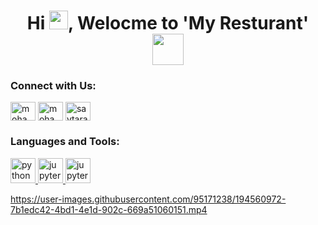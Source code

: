 <h1 align="center">Hi <img src="https://raw.githubusercontent.com/MartinHeinz/MartinHeinz/master/wave.gif" width="30px">, Welocme to 'My Resturant'
<img src="https://th.bing.com/th/id/R.7e6f16a006711b370c53f50bc69e4ccb?rik=a29b2SBhUjsliA&pid=ImgRaw&r=0" width="50px" hieght="50px">
</h1>



<!-- cover -->
<!-- ![Machine Learning](https://user-images.githubusercontent.com/73343985/151660292-7c7b23ff-345d-4a4a-a17b-571a543eb956.jpeg) -->

<h3 align="left">Connect with Us:</h3>
<p align="left">
<a href="https://www.linkedin.com/" target="blank"><img align="center" src="https://raw.githubusercontent.com/rahuldkjain/github-profile-readme-generator/master/src/images/icons/Social/linked-in-alt.svg" alt="mohamed hany" height="30" width="40" /></a>
<a href="https://www.facebook.com/nada.sabri.9849/" target="blank"><img align="center" src="https://raw.githubusercontent.com/rahuldkjain/github-profile-readme-generator/master/src/images/icons/Social/facebook.svg" alt="mohamed hany" height="30" width="40" /></a>
<a href="https://codeforces.com/profile/Solver_-_NaDooDa" target="blank"><img align="center" src="https://raw.githubusercontent.com/rahuldkjain/github-profile-readme-generator/master/src/images/icons/Social/codeforces.svg" alt="saytara" height="30" width="40" /></a>
</p>

<h3 align="left">Languages and Tools:</h3>
<p align="left"> <a href="https://www.python.org" target="_blank" rel="noreferrer"> <img src="https://th.bing.com/th/id/R.4e6e930ef78548bcf2466dd88917b124?rik=btITcAYbn2iiWw&riu=http%3a%2f%2ficons.iconarchive.com%2ficons%2fgraphics-vibe%2fdeveloper%2f256%2fhtml-icon.png&ehk=2DaRJE8Bjlc6RjN7qgSTk6n4MfKQVDldBhPRzrOyJBs%3d&risl=&pid=ImgRaw&r=0&sres=1&sresct=1" alt="python" width="40" height="40"/> </a>
 <a href="https://jupyter.org/" target="_blank" rel="noreferrer"> <img src="https://th.bing.com/th/id/R.22aca5b98248f157a620e07294987f52?rik=giHuJtPpkjsYWA&pid=ImgRaw&r=0" alt="jupyter" width="40" height="40"/> </a> 
 <a href="https://jupyter.org/" target="_blank" rel="noreferrer"> <img src="https://logos-download.com/wp-content/uploads/2016/09/PHP_logo.png" alt="jupyter" width="40" height="40"/> </a> 
</p>



https://user-images.githubusercontent.com/95171238/194560972-7b1edc42-4bd1-4e1d-902c-669a51060151.mp4

